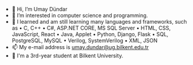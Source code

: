 - 👋 Hi, I’m Umay Dündar
- 👀 I’m interested in computer science and programming.
- 🌱 I learned and am still learning many languages and frameworks, such as
  • C, C++
  • C#, ASP.NET CORE, MS SQL Server
  • HTML, CSS, JavaScript, React
  • Java, Applet
  • Python, Django, Flask
  • SQL, PostgreSQL, MySQL
  • Verilog, SystemVerilog
  • XML, JSON 
- 📫 My e-mail address is umay.dundar@ug.bilkent.edu.tr
- 📖 I'm a 3rd-year student at Bilkent University.

